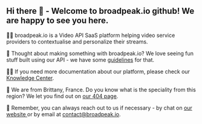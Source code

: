 ## Hi there 👋 - Welcome to broadpeak.io github! We are happy to see you here.



🙋‍♀️ broadpeak.io is a Video API SaaS platform helping video service providers to contextualise and personalize their streams.

🌈 Thought about making something with broadpeak.io? We love seeing fun stuff built using our API - we have some [guidelines](https://www.broadpeak.io/developers/suggest-new-features/) for that.

👩‍💻 If you need more documentation about our platform, please check our [Knowledge Center](https://developers.broadpeak.io).

🍿 We are from Brittany, France. Do you know what is the speciality from this region? We let you find out on [our 404 page](https://www.broadpeak.io/404).

🧙 Remember, you can always reach out to us if necessary - by chat on [our website ](https://broadpeak.io) or by email at contact@broadpeak.io.

